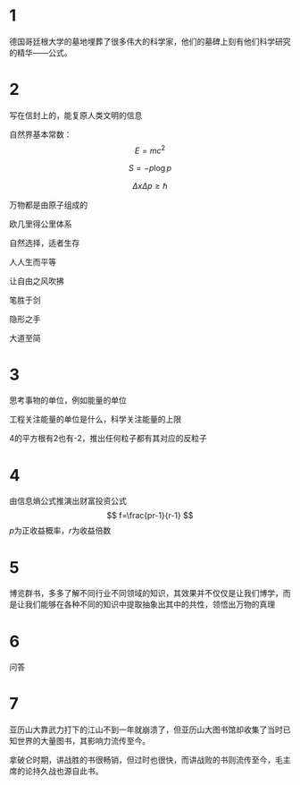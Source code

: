 # 1

德国哥廷根大学的墓地埋葬了很多伟大的科学家，他们的墓碑上刻有他们科学研究的精华——公式。

# 2

写在信封上的，能复原人类文明的信息

自然界基本常数：
$$
E=mc^2
$$

$$
S=-p\log p
$$

$$
\Delta x\Delta p\ge\hbar
$$

万物都是由原子组成的

欧几里得公里体系

自然选择，适者生存

人人生而平等

让自由之风吹拂

笔胜于剑

隐形之手

大道至简

# 3

思考事物的单位，例如能量的单位

工程关注能量的单位是什么，科学关注能量的上限

4的平方根有2也有-2，推出任何粒子都有其对应的反粒子

# 4

由信息熵公式推演出财富投资公式
$$
f=\frac{pr-1}{r-1}
$$
$p$为正收益概率，$r$为收益倍数

# 5

博览群书，多多了解不同行业不同领域的知识，其效果并不仅仅是让我们博学，而是让我们能够在各种不同的知识中提取抽象出其中的共性，领悟出万物的真理

# 6

问答

# 7

亚历山大靠武力打下的江山不到一年就崩溃了，但亚历山大图书馆却收集了当时已知世界的大量图书，其影响力流传至今。

拿破仑时期，讲战胜的书很畅销，但过时也很快，而讲战败的书则流传至今，毛主席的论持久战也源自此书。







